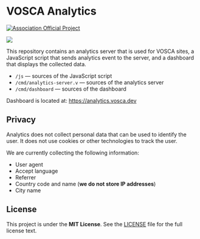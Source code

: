 # VOSCA Analytics

[![Association Official Project][AssociationOfficialBadge]][AssociationUrl]

![](https://user-images.githubusercontent.com/51853996/235336784-b23934af-848b-40b7-a9c2-4e13aa53e33d.png)

This repository contains an analytics server that is used for VOSCA sites, a JavaScript script that
sends analytics event to the server, and a dashboard that displays the collected data.

- `/js` — sources of the JavaScript script
- `/cmd/analytics-server.v` — sources of the analytics server
- `/cmd/dashboard` — sources of the dashboard

Dashboard is located at: https://analytics.vosca.dev

## Privacy

Analytics does not collect personal data that can be used to identify the user.
It does not use cookies or other technologies to track the user.

We are currently collecting the following information:

- User agent
- Accept language
- Referrer
- Country code and name (**we do not store IP addresses**)
- City name

## License

This project is under the **MIT License**. See the
[LICENSE](https://github.com/vlang-association/analytics/blob/master/LICENSE)
file for the full license text.

[AssociationOfficialBadge]: https://vosca.dev/badge.svg

[AssociationUrl]: https://vosca.dev
